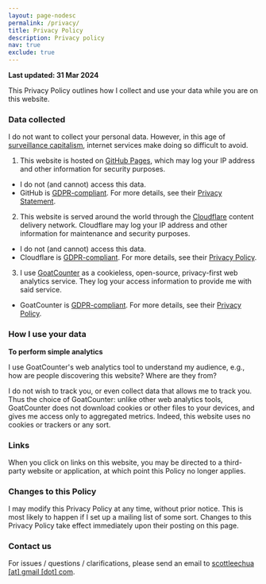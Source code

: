```yaml
---
layout: page-nodesc
permalink: /privacy/
title: Privacy Policy
description: Privacy policy
nav: true
exclude: true
---
```


**Last updated: 31 Mar 2024**

This Privacy Policy outlines how I collect and use your data while you are on this website.

### Data collected
I do not want to collect your personal data. However, in this age of [surveillance capitalism](https://news.harvard.edu/gazette/story/2019/03/harvard-professor-says-surveillance-capitalism-is-undermining-democracy/), internet services make doing so difficult to avoid.

1. This website is hosted on [GitHub Pages](https://pages.github.com), which may log your IP address and other information for security purposes.
  - I do not (and cannot) access this data.
  - GitHub is [GDPR-compliant](https://github.blog/2018-04-19-updates-to-our-privacy-statement-and-terms-of-service/). For more details, see their [Privacy Statement](https://docs.github.com/en/github/site-policy/github-privacy-statement#github-pages).
2. This website is served around the world through the [Cloudflare](https://cloudflare.com) content delivery network. Cloudflare may log your IP address and other information for maintenance and security purposes.
  - I do not (and cannot) access this data.
  - Cloudflare is [GDPR-compliant](https://www.cloudflare.com/trust-hub/gdpr/). For more details, see their [Privacy Policy](https://www.cloudflare.com/privacypolicy/).
3. I use [GoatCounter](https://www.goatcounter.com/) as a cookieless, open-source, privacy-first web analytics service. They log your access information to provide me with said service.
  - GoatCounter is [GDPR-compliant](https://www.goatcounter.com/help/gdpr). For more details, see their [Privacy Policy](https://www.goatcounter.com/help/privacy).
  
### How I use your data

__To perform simple analytics__

I use GoatCounter's web analytics tool to understand my audience, e.g., how are people discovering this website? Where are they from?

I do not wish to track you, or even collect data that allows me to track you. Thus the choice of GoatCounter: unlike other web analytics tools, GoatCounter does not download cookies or other files to your devices, and gives me access only to aggregated metrics. Indeed, this website uses no cookies or trackers or any sort.

### Links
When you click on links on this website, you may be directed to a third-party website or application, at which point this Policy no longer applies.

### Changes to this Policy
I may modify this Privacy Policy at any time, without prior notice. This is most likely to happen if I set up a mailing list of some sort. Changes to this Privacy Policy take effect immediately upon their posting on this page.

### Contact us
For issues / questions / clarifications, please send an email to <a href="mailto:scottleechua@gmail.com">scottleechua [at] gmail [dot] com</a>.